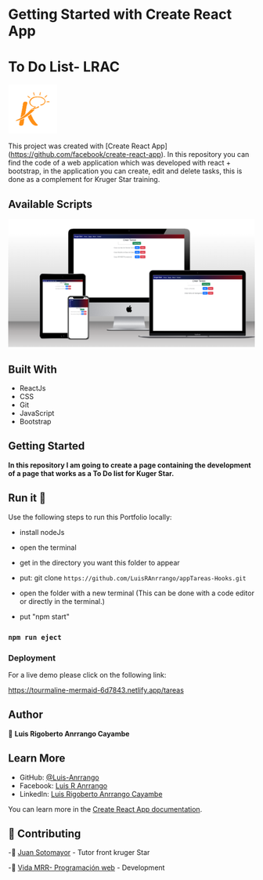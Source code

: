 # Getting Started with Create React App

# To Do List- LRAC

<img src='public\images\kruger.png' width='100'>

This project was created with [Create React App] (https://github.com/facebook/create-react-app).
In this repository you can find the code of a web application which was developed with react + bootstrap, in the application you can create, edit and delete tasks, this is done as a complement for Kruger Star training.

## Available Scripts

<img src='public\images\Mockup-TODO.png'>

## Built With

- ReactJs
- CSS
- Git
- JavaScript
- Bootstrap

## Getting Started

**In this repository I am going to create a page containing the development of a page that works as a To Do list for Kuger Star.**

## Run it 🔨

Use the following steps to run this Portfolio locally:

- install nodeJs

- open the terminal

- get in the directory you want this folder to appear

- put: git clone `https://github.com/LuisRAnrrango/appTareas-Hooks.git`

- open the folder with a new terminal (This can be done with a code editor or directly in the terminal.)
- put "npm start"

### `npm run eject`

### Deployment

For a live demo please click on the following link:

https://tourmaline-mermaid-6d7843.netlify.app/tareas

## Author

👤 **Luis Rigoberto Anrrango Cayambe**

## Learn More

- GitHub: [@Luis-Anrrango](https://github.com/LuisRAnrrango)
- Facebook: [Luis R Anrrango](https://www.facebook.com/luis.rigoberto.750)
- LinkedIn: [Luis Rigoberto Anrrango Cayambe](https://www.linkedin.com/in/luis-anrrango-a8a25a133)

You can learn more in the [Create React App documentation](https://facebook.github.io/create-react-app/docs/getting-started).

## 🤝 Contributing

-👥 [Juan Sotomayor](https://github.com/Juanse7793) - Tutor front kruger Star

-👥 [Vida MRR- Programación web](https://github.com/marcosrivasr) - Development
